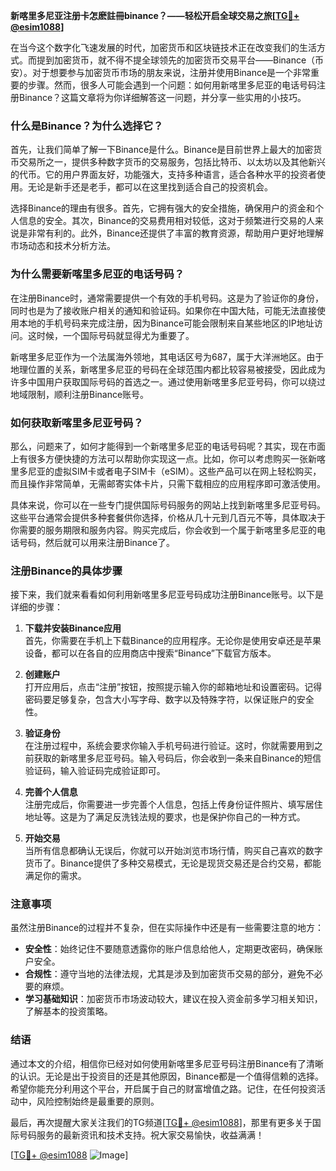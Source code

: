 **新喀里多尼亚注册卡怎麽註冊binance？——轻松开启全球交易之旅[[TG💪+ @esim1088](https://t.me/s/esim1088)]**

在当今这个数字化飞速发展的时代，加密货币和区块链技术正在改变我们的生活方式。而提到加密货币，就不得不提全球领先的加密货币交易平台——Binance（币安）。对于想要参与加密货币市场的朋友来说，注册并使用Binance是一个非常重要的步骤。然而，很多人可能会遇到一个问题：如何用新喀里多尼亚的电话号码注册Binance？这篇文章将为你详细解答这一问题，并分享一些实用的小技巧。

### **什么是Binance？为什么选择它？**

首先，让我们简单了解一下Binance是什么。Binance是目前世界上最大的加密货币交易所之一，提供多种数字货币的交易服务，包括比特币、以太坊以及其他新兴的代币。它的用户界面友好，功能强大，支持多种语言，适合各种水平的投资者使用。无论是新手还是老手，都可以在这里找到适合自己的投资机会。

选择Binance的理由有很多。首先，它拥有强大的安全措施，确保用户的资金和个人信息的安全。其次，Binance的交易费用相对较低，这对于频繁进行交易的人来说是非常有利的。此外，Binance还提供了丰富的教育资源，帮助用户更好地理解市场动态和技术分析方法。

### **为什么需要新喀里多尼亚的电话号码？**

在注册Binance时，通常需要提供一个有效的手机号码。这是为了验证你的身份，同时也是为了接收账户相关的通知和验证码。如果你在中国大陆，可能无法直接使用本地的手机号码来完成注册，因为Binance可能会限制来自某些地区的IP地址访问。这时候，一个国际号码就显得尤为重要了。

新喀里多尼亚作为一个法属海外领地，其电话区号为687，属于大洋洲地区。由于地理位置的关系，新喀里多尼亚的号码在全球范围内都比较容易被接受，因此成为许多中国用户获取国际号码的首选之一。通过使用新喀里多尼亚号码，你可以绕过地域限制，顺利注册Binance账号。

### **如何获取新喀里多尼亚号码？**

那么，问题来了，如何才能得到一个新喀里多尼亚的电话号码呢？其实，现在市面上有很多方便快捷的方法可以帮助你实现这一点。比如，你可以考虑购买一张新喀里多尼亚的虚拟SIM卡或者电子SIM卡（eSIM）。这些产品可以在网上轻松购买，而且操作非常简单，无需邮寄实体卡片，只需下载相应的应用程序即可激活使用。

具体来说，你可以在一些专门提供国际号码服务的网站上找到新喀里多尼亚号码。这些平台通常会提供多种套餐供你选择，价格从几十元到几百元不等，具体取决于你需要的服务期限和服务内容。购买完成后，你会收到一个属于新喀里多尼亚的电话号码，然后就可以用来注册Binance了。

### **注册Binance的具体步骤**

接下来，我们就来看看如何利用新喀里多尼亚号码成功注册Binance账号。以下是详细的步骤：

1. **下载并安装Binance应用**  
   首先，你需要在手机上下载Binance的应用程序。无论你是使用安卓还是苹果设备，都可以在各自的应用商店中搜索“Binance”下载官方版本。

2. **创建账户**  
   打开应用后，点击“注册”按钮，按照提示输入你的邮箱地址和设置密码。记得密码要足够复杂，包含大小写字母、数字以及特殊字符，以保证账户的安全性。

3. **验证身份**  
   在注册过程中，系统会要求你输入手机号码进行验证。这时，你就需要用到之前获取的新喀里多尼亚号码。输入号码后，你会收到一条来自Binance的短信验证码，输入验证码完成验证即可。

4. **完善个人信息**  
   注册完成后，你需要进一步完善个人信息，包括上传身份证件照片、填写居住地址等。这是为了满足反洗钱法规的要求，也是保护你自己的一种方式。

5. **开始交易**  
   当所有信息都确认无误后，你就可以开始浏览市场行情，购买自己喜欢的数字货币了。Binance提供了多种交易模式，无论是现货交易还是合约交易，都能满足你的需求。

### **注意事项**

虽然注册Binance的过程并不复杂，但在实际操作中还是有一些需要注意的地方：

- **安全性**：始终记住不要随意透露你的账户信息给他人，定期更改密码，确保账户安全。
- **合规性**：遵守当地的法律法规，尤其是涉及到加密货币交易的部分，避免不必要的麻烦。
- **学习基础知识**：加密货币市场波动较大，建议在投入资金前多学习相关知识，了解基本的投资策略。

### **结语**

通过本文的介绍，相信你已经对如何使用新喀里多尼亚号码注册Binance有了清晰的认识。无论是出于投资目的还是其他原因，Binance都是一个值得信赖的选择。希望你能充分利用这个平台，开启属于自己的财富增值之路。记住，在任何投资活动中，风险控制始终是最重要的原则。

最后，再次提醒大家关注我们的TG频道[[TG💪+ @esim1088](https://t.me/s/esim1088)]，那里有更多关于国际号码服务的最新资讯和技术支持。祝大家交易愉快，收益满满！

[[TG💪+ @esim1088](https://t.me/s/esim1088) ![Image](https://i.postimg.cc/4NQfJmqS/Snipaste-2025-05-13-00-14-12.png)]